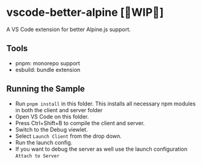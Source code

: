 # vscode-better-alpine [🚧WIP🚧]
A VS Code extension for better Alpine.js support.

## Tools

- pnpm: monorepo support
- esbuild: bundle extension

## Running the Sample

- Run `pnpm install` in this folder. This installs all necessary npm modules in both the client and server folder
- Open VS Code on this folder.
- Press Ctrl+Shift+B to compile the client and server.
- Switch to the Debug viewlet.
- Select `Launch Client` from the drop down.
- Run the launch config.
- If you want to debug the server as well use the launch configuration `Attach to Server`

